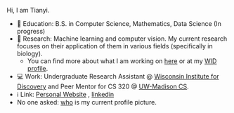 Hi, I am Tianyi.

- 🏫 Education: B.S. in Computer Science, Mathematics, Data Science (In progress)
- 🔬 Research: Machine learning and computer vision. My current research focuses on their application of them in various fields (specifically in biology).
  - You can find more about what I am working on [here](https://tianyi0216.github.io/research/) or at my [WID profile](https://wid.wisc.edu/people/tianyi-xu/).
- 💻 Work: Undergraduate Research Assistant @ [Wisconsin Institute for Discovery](https://wid.wisc.edu/) and Peer Mentor for CS 320 @ [UW-Madison CS](https://www.cs.wisc.edu/).
- ℹ️ Link: [Personal Website](https://tianyi0216.github.io/) , [linkedin](https://www.linkedin.com/in/tianyi-xu/)
- No one asked: [who](https://86-eighty-six.fandom.com/wiki/Vladilena_Miliz%C3%A9) is my current profile picture.

<!--
**tianyi0216/tianyi0216** is a ✨ _special_ ✨ repository because its `README.md` (this file) appears on your GitHub profile.

Here are some ideas to get you started:

- 🔭 I’m currently working on ...
- 🌱 I’m currently learning ...
- 👯 I’m looking to collaborate on ...
- 🤔 I’m looking for help with ...
- 💬 Ask me about ...
- 📫 How to reach me: ...
- 😄 Pronouns: ...
- ⚡ Fun fact: ...
-->
